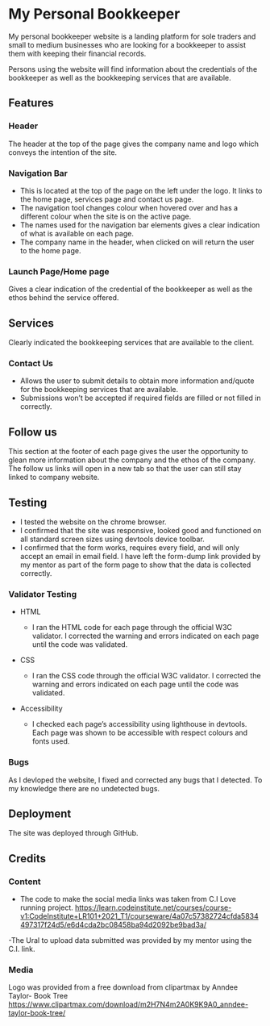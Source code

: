 # My Personal Bookkeeper
My personal bookkeeper website is a landing platform for sole traders and small to medium businesses who are looking for a bookkeeper to assist them with keeping their financial records.

Persons using the website will find information about the credentials of the bookkeeper as well as the bookkeeping services that are available.


## Features 
### Header
The header at the top of the page gives the company name and logo which conveys the intention of the site.

### Navigation Bar
- This is located at the top of the page on the left under the logo.  It links to the home page, services page and contact us page.
- The navigation tool changes colour when hovered over and has a different colour when the site is on the active page.
- The names used for the navigation bar elements gives a clear indication of what is available on each page.
- The company name in the header, when clicked on will return the user to the home page.

### Launch Page/Home page
Gives a clear indication of the credential of the bookkeeper as well as the ethos behind the service offered.

## Services
Clearly indicated the bookkeeping services that are available to the client.

### Contact Us
- Allows the user to submit details to obtain more information and/quote for the bookkeeping services that are available.
- Submissions won’t be accepted if required fields are filled or not filled in correctly.

## Follow us
This section at the footer of each page gives the user the opportunity to glean more information about the company and the ethos of the company.
The follow us links will open in a new tab so that the user can still stay linked to company website.

## Testing

- I tested the website on the chrome browser.
- I confirmed that the site was responsive, looked good and functioned on all standard screen sizes using devtools device toolbar.
- I confirmed that the form works, requires every field, and will only accept an email in email field.  I have left the form-dump link provided by my mentor as part of the form page to show that the data is collected correctly.

### Validator Testing
- HTML
    - I ran the HTML code for each page through the official W3C validator.  I corrected the warning and errors indicated on each page until the code was validated.
- CSS
    - I ran the CSS code through the official W3C validator.  I corrected the warning and errors indicated on each page until the code was validated.

- Accessibility
    - I checked each page’s accessibility using lighthouse in devtools.  Each page was shown to be accessible with respect colours and fonts used.

### Bugs
As I devloped the website, I fixed and corrected any bugs that I detected. 
To my knowledge there are no undetected bugs.

## Deployment
The site was deployed through GitHub.

## Credits
### Content 
- The code to make the social media links was taken from C.I Love running project. https://learn.codeinstitute.net/courses/course-v1:CodeInstitute+LR101+2021_T1/courseware/4a07c57382724cfda5834497317f24d5/e6d4cda2bc08458ba94d2092be9bad3a/

-The Ural to upload data submitted was provided by my mentor using the C.I. link. 
 <form method="GET" action="https://formdump.codeinstitute.net/">

### Media
Logo was provided from a free download from clipartmax by Anndee Taylor- Book Tree https://www.clipartmax.com/download/m2H7N4m2A0K9K9A0_anndee-taylor-book-tree/




